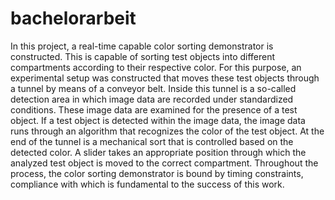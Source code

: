 # bachelorarbeit

In this project, a real-time capable color sorting demonstrator is constructed. This is
capable of sorting test objects into different compartments according to their respective
color. For this purpose, an experimental setup was constructed that moves these test
objects through a tunnel by means of a conveyor belt. Inside this tunnel is a so-called
detection area in which image data are recorded under standardized conditions.
These image data are examined for the presence of a test object. If a test object
is detected within the image data, the image data runs through an algorithm that
recognizes the color of the test object.
At the end of the tunnel is a mechanical sort that is controlled based on the detected
color. A slider takes an appropriate position through which the analyzed test object is
moved to the correct compartment.
Throughout the process, the color sorting demonstrator is bound by timing constraints,
compliance with which is fundamental to the success of this work.

